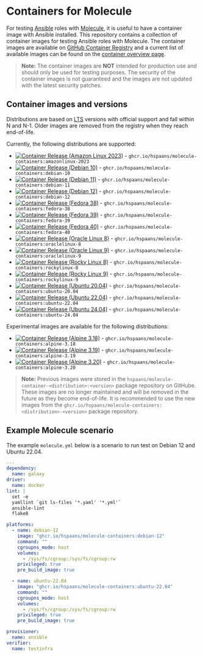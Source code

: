 # Containers for Molecule

For testing [Ansible][ansible] roles with [Molecule][molecule], it is useful to have a container image with Ansible installed. This repository contains a collection of container images for testing Ansible roles with Molecule. The container images are available on [GitHub Container Registry](https://ghcr.io) and a current list of available images can be found on the [container overview page](https://github.com/hspaans/molecule-containers/pkgs/container/molecule-containers/versions?filters%5Bversion_type%5D=tagged).

> **Note:** The container images are **NOT** intended for production use and should only be used for testing purposes. The security of the container images is not guaranteed and the images are not updated with the latest security patches.

## Container images and versions

Distributions are based on [LTS](https://en.wikipedia.org/wiki/Long-term_support) versions with official support and fall within N and N-1. Older images are removed from the registry when they reach end-of-life.

Currently, the following distributions are supported:
* [![Container Release (Amazon Linux 2023)](https://github.com/hspaans/molecule-containers/actions/workflows/container-release-amazonlinux-2023.yml/badge.svg)](https://github.com/hspaans/molecule-containers/actions/workflows/container-release-amazonlinux-2023.yml) - `ghcr.io/hspaans/molecule-containers:amazonlinux-2023`
* [![Container Release (Debian 10)](https://github.com/hspaans/molecule-containers/actions/workflows/container-release-debian-10.yml/badge.svg)](https://github.com/hspaans/molecule-containers/actions/workflows/container-release-debian-10.yml) - `ghcr.io/hspaans/molecule-containers:debian-10`
* [![Container Release (Debian 11)](https://github.com/hspaans/molecule-containers/actions/workflows/container-release-debian-11.yml/badge.svg)](https://github.com/hspaans/molecule-containers/actions/workflows/container-release-debian-11.yml) - `ghcr.io/hspaans/molecule-containers:debian-11`
* [![Container Release (Debian 12)](https://github.com/hspaans/molecule-containers/actions/workflows/container-release-debian-12.yml/badge.svg)](https://github.com/hspaans/molecule-containers/actions/workflows/container-release-debian-12.yml) - `ghcr.io/hspaans/molecule-containers:debian-12`
* [![Container Release (Fedora 38)](https://github.com/hspaans/molecule-containers/actions/workflows/container-release-fedora-38.yml/badge.svg)](https://github.com/hspaans/molecule-containers/actions/workflows/container-release-fedora-38.yml) - `ghcr.io/hspaans/molecule-containers:fedora-38`
* [![Container Release (Fedora 39)](https://github.com/hspaans/molecule-containers/actions/workflows/container-release-fedora-39.yml/badge.svg)](https://github.com/hspaans/molecule-containers/actions/workflows/container-release-fedora-39.yml) - `ghcr.io/hspaans/molecule-containers:fedora-39`
* [![Container Release (Fedora 40)](https://github.com/hspaans/molecule-containers/actions/workflows/container-release-fedora-40.yml/badge.svg)](https://github.com/hspaans/molecule-containers/actions/workflows/container-release-fedora-40.yml) - `ghcr.io/hspaans/molecule-containers:fedora-40`
* [![Container Release (Oracle Linux 8)](https://github.com/hspaans/molecule-containers/actions/workflows/container-release-oraclelinux-8.yml/badge.svg)](https://github.com/hspaans/molecule-containers/actions/workflows/container-release-oraclelinux-8.yml) - `ghcr.io/hspaans/molecule-containers:oraclelinux-8`
* [![Container Release (Oracle Linux 9)](https://github.com/hspaans/molecule-containers/actions/workflows/container-release-oraclelinux-9.yml/badge.svg)](https://github.com/hspaans/molecule-containers/actions/workflows/container-release-oraclelinux-9.yml) - `ghcr.io/hspaans/molecule-containers:oraclelinux-9`
* [![Container Release (Rocky Linux 8)](https://github.com/hspaans/molecule-containers/actions/workflows/container-release-rockylinux-8.yml/badge.svg)](https://github.com/hspaans/molecule-containers/actions/workflows/container-release-rockylinux-8.yml) - `ghcr.io/hspaans/molecule-containers:rockylinux-8`
* [![Container Release (Rocky Linux 9)](https://github.com/hspaans/molecule-containers/actions/workflows/container-release-rockylinux-9.yml/badge.svg)](https://github.com/hspaans/molecule-containers/actions/workflows/container-release-rockylinux-9.yml) - `ghcr.io/hspaans/molecule-containers:rockylinux-9`
* [![Container Release (Ubuntu 20.04)](https://github.com/hspaans/molecule-containers/actions/workflows/container-release-ubuntu-2004.yml/badge.svg)](https://github.com/hspaans/molecule-containers/actions/workflows/container-release-ubuntu-2004.yml) - `ghcr.io/hspaans/molecule-containers:ubuntu-20.04`
* [![Container Release (Ubuntu 22.04)](https://github.com/hspaans/molecule-containers/actions/workflows/container-release-ubuntu-2204.yml/badge.svg)](https://github.com/hspaans/molecule-containers/actions/workflows/container-release-ubuntu-2204.yml) - `ghcr.io/hspaans/molecule-containers:ubuntu-22.04`
* [![Container Release (Ubuntu 24.04)](https://github.com/hspaans/molecule-containers/actions/workflows/container-release-ubuntu-2404.yml/badge.svg)](https://github.com/hspaans/molecule-containers/actions/workflows/container-release-ubuntu-2404.yml) - `ghcr.io/hspaans/molecule-containers:ubuntu-24.04`

Experimental images are available for the following distributions:
* [![Container Release (Alpine 3.18)](https://github.com/hspaans/molecule-containers/actions/workflows/container-release-alpine-3.18.yml/badge.svg)](https://github.com/hspaans/molecule-containers/actions/workflows/container-release-alpine-3.18.yml) - `ghcr.io/hspaans/molecule-containers:alpine-3.18`
* [![Container Release (Alpine 3.19)](https://github.com/hspaans/molecule-containers/actions/workflows/container-release-alpine-3.19.yml/badge.svg)](https://github.com/hspaans/molecule-containers/actions/workflows/container-release-alpine-3.19.yml) - `ghcr.io/hspaans/molecule-containers:alpine-3.19`
* [![Container Release (Alpine 3.20)](https://github.com/hspaans/molecule-containers/actions/workflows/container-release-alpine-3.20.yml/badge.svg)](https://github.com/hspaans/molecule-containers/actions/workflows/container-release-alpine-3.20.yml) - `ghcr.io/hspaans/molecule-containers:alpine-3.20`

> **Note:** Previous images were stored in the `hspaans/molecule-container-<distribution>:<version>` package repository on GitHube. These images are no longer maintained and will be removed in the future as they become end-of-life. It is recommended to use the new images from the `ghcr.io/hspaans/molecule-containers:<distribution>-<version>` package repository.

## Example Molecule scenario

The example `molecule.yml` below is a scenario to run test on Debian 12 and Ubuntu 22.04.

```yml
---
dependency:
  name: galaxy
driver:
  name: docker
lint: |
  set -e
  yamllint `git ls-files '*.yaml' '*.yml'`
  ansible-lint
  flake8

platforms:
  - name: debian-12
    image: "ghcr.io/hspaans/molecule-containers:debian-12"
    command: ""
    cgroupns_mode: host
    volumes:
      - /sys/fs/cgroup:/sys/fs/cgroup:rw
    privileged: true
    pre_build_image: true

  - name: ubuntu-22.04
    image: "ghcr.io/hspaans/molecule-containers:ubuntu-22.04"
    command: ""
    cgroupns_mode: host
    volumes:
      - /sys/fs/cgroup:/sys/fs/cgroup:rw
    privileged: true
    pre_build_image: true

provisioner:
  name: ansible
verifier:
  name: testinfra
```

[ansible]: https://github.com/ansible/ansible
[debian]: https://debian.org
[molecule]: https://github.com/ansible/molecule
